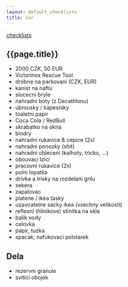 ```yaml
---
layout: default_checklists
title: Car
---
```


[checklists](.)

## {{page.title}}

- 2000 CZK, 50 EUR
- Victorinox Rescue Tool
- drobne na parkovani (CZK, EUR)
- kanist na naftu
- slucecni bryle
- nahradni boty (z Decathlonu)
- ubrousky / kapesniky
- toaletni papir
- Coca Cola / RedBull
- skrabatko na okna
- bindry
- nahradni rukavice & cepice (2x)
- nahradni ponozky (shit)
- nahradni obleceni (kalhoty, tricko, ...)
- obouvaci lzici
- pracovni rukavice (2x)
- polni lopatka
- drivka a trisky na rozdelani grilu
- sekera
- zapalovac
- platene / ikea tasky
- uzaviratelne sacky ikea (vsechny velikosti)
- reflexni (hlinikove) stinitka na skla
- balik vody
- celovka
- papir, tuzka
- spacak, nafukovaci polstarek

## Dela

- rezervni granule
- svitici obojek
